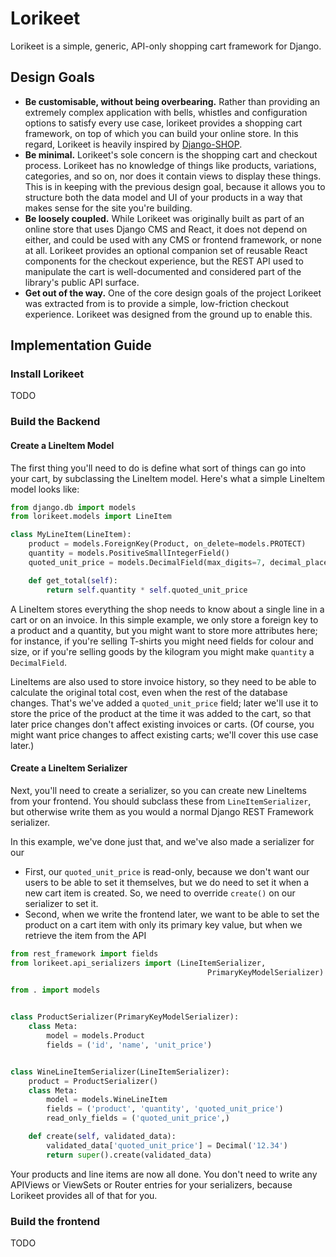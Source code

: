 # Lorikeet

Lorikeet is a simple, generic, API-only shopping cart framework for Django.

## Design Goals

- **Be customisable, without being overbearing.** Rather than providing an extremely complex application with bells, whistles and configuration options to satisfy every use case, lorikeet provides a shopping cart framework, on top of which you can build your online store. In this regard, Lorikeet is heavily inspired by [Django-SHOP](https://django-shop.readthedocs.io/en/latest/architecture.html).
- **Be minimal.** Lorikeet's sole concern is the shopping cart and checkout process. Lorikeet has no knowledge of things like products, variations, categories, and so on, nor does it contain views to display these things. This is in keeping with the previous design goal, because it allows you to structure both the data model and UI of your products in a way that makes sense for the site you're building.
- **Be loosely coupled.** While Lorikeet was originally built as part of an online store that uses Django CMS and React, it does not depend on either, and could be used with any CMS or frontend framework, or none at all. Lorikeet provides an optional companion set of reusable React components for the checkout experience, but the REST API used to manipulate the cart is well-documented and considered part of the library's public API surface.
- **Get out of the way.** One of the core design goals of the project Lorikeet was extracted from is to provide a simple, low-friction checkout experience. Lorikeet was designed from the ground up to enable this.

## Implementation Guide

### Install Lorikeet

TODO

### Build the Backend

#### Create a LineItem Model

The first thing you'll need to do is define what sort of things can go into your cart, by subclassing the LineItem model. Here's what a simple LineItem model looks like:

```python
from django.db import models
from lorikeet.models import LineItem

class MyLineItem(LineItem):
    product = models.ForeignKey(Product, on_delete=models.PROTECT)
    quantity = models.PositiveSmallIntegerField()
    quoted_unit_price = models.DecimalField(max_digits=7, decimal_places=2)

    def get_total(self):
        return self.quantity * self.quoted_unit_price
```

A LineItem stores everything the shop needs to know about a single line in a cart or on an invoice. In this simple example, we only store a foreign key to a product and a quantity, but you might want to store more attributes here; for instance, if you're selling T-shirts you might need fields for colour and size, or if you're selling goods by the kilogram you might make `quantity` a `DecimalField`.

LineItems are also used to store invoice history, so they need to be able to calculate the original total cost, even when the rest of the database changes. That's we've added a `quoted_unit_price` field; later we'll use it to store the price of the product at the time it was added to the cart, so that later price changes don't affect existing invoices or carts. (Of course, you might want price changes to affect existing carts; we'll cover this use case later.)

#### Create a LineItem Serializer

Next, you'll need to create a serializer, so you can create new LineItems from your frontend. You should subclass these from `LineItemSerializer`, but otherwise write them as you would a normal Django REST Framework serializer.

In this example, we've done just that, and we've also made a serializer for our

- First, our `quoted_unit_price` is read-only, because we don't want our users to be able to set it themselves, but we do need to set it when a new cart item is created. So, we need to override `create()` on our serializer to set it.
- Second, when we write the frontend later, we want to be able to set the product on a cart item with only its primary key value, but when we retrieve the item from the API

```python
from rest_framework import fields
from lorikeet.api_serializers import (LineItemSerializer,
                                            PrimaryKeyModelSerializer)

from . import models


class ProductSerializer(PrimaryKeyModelSerializer):
    class Meta:
        model = models.Product
        fields = ('id', 'name', 'unit_price')


class WineLineItemSerializer(LineItemSerializer):
    product = ProductSerializer()
    class Meta:
        model = models.WineLineItem
        fields = ('product', 'quantity', 'quoted_unit_price')
        read_only_fields = ('quoted_unit_price',)

    def create(self, validated_data):
        validated_data['quoted_unit_price'] = Decimal('12.34')
        return super().create(validated_data)
```

Your products and line items are now all done. You don't need to write any APIViews or ViewSets or Router entries for your serializers, because Lorikeet provides all of that for you.

### Build the frontend

TODO
